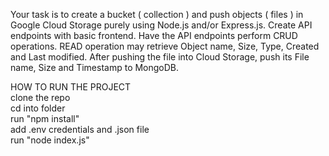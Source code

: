 Your task is to create a bucket ( collection ) and push objects ( files ) in Google Cloud Storage purely using Node.js and/or Express.js. Create API endpoints with basic frontend. Have the API endpoints perform CRUD operations. READ operation may retrieve Object name, Size, Type, Created and Last modified. After pushing the file into Cloud Storage, push its File name, Size and Timestamp to MongoDB.

HOW TO RUN THE PROJECT<br>
clone the repo <br>
cd into folder<br>
run "npm install" <br>
add .env credentials and .json file <br>
run "node index.js"
